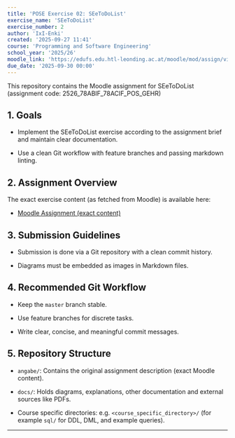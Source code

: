 ```yaml
---
title: 'POSE Exercise 02: SEeToDoList'
exercise_name: 'SEeToDoList'
exercise_number: 2
author: 'IxI-Enki'
created: '2025-09-27 11:41'
course: 'Programming and Software Engineering'
school_year: '2025/26'
moodle_link: 'https://edufs.edu.htl-leonding.ac.at/moodle/mod/assign/view.php?id=214265'
due_date: '2025-09-30 00:00'
---
```


This repository contains the Moodle assignment for SEeToDoList (assignment code: 2526_78ABIF_78ACIF_POS_GEHR)

## 1. Goals

- Implement the SEeToDoList exercise according to the assignment brief and maintain clear documentation.

- Use a clean Git workflow with feature branches and passing markdown linting.

## 2. Assignment Overview

The exact exercise content (as fetched from Moodle) is available here:

- [Moodle Assignment (exact content)](angabe/moodle_angabe.md)

## 3. Submission Guidelines

- Submission is done via a Git repository with a clean commit history.

- Diagrams must be embedded as images in Markdown files.

## 4. Recommended Git Workflow

- Keep the `master` branch stable.

- Use feature branches for discrete tasks.

- Write clear, concise, and meaningful commit messages.

## 5. Repository Structure

- `angabe/`: Contains the original assignment description (exact Moodle content).

- `docs/`: Holds diagrams, explanations, other documentation and external sources like PDFs.

- Course specific directories:
  e.g. `<course_specific_directory>/` (for example `sql/` for DDL, DML, and example queries).

---

<!--
Update Log
  - Description   : Updated README formatting and clarified assignment structure.
  - Date          : 2025-09-27 12:10
  - Author        : IxI-Enki
  - Version       : 1.1.1
-->
